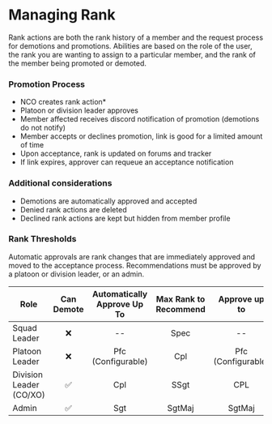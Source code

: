 # Managing Rank
Rank actions are both the rank history of a member and the request process for demotions and promotions. Abilities 
are based on the role of the user, the rank you are wanting to assign to a particular member, and the rank of the 
member being promoted or demoted.

### Promotion Process
- NCO creates rank action*
- Platoon or division leader approves
- Member affected receives discord notification of promotion (demotions do not notify)
- Member accepts or declines promotion, link is good for a limited amount of time
- Upon acceptance, rank is updated on forums and tracker
- If link expires, approver can requeue an acceptance notification

### Additional considerations
* Demotions are automatically approved and accepted
* Denied rank actions are deleted
* Declined rank actions are kept but hidden from member profile

### Rank Thresholds
Automatic approvals are rank changes that are immediately approved and moved to the acceptance process. 
Recommendations must be approved by a platoon or division leader, or an admin.

| Role                    | Can Demote | Automatically Approve Up To | Max Rank to Recommend |      Approve up to      |
|-------------------------|:----------:|:---------------------------:|:---------------------:|:-----------------------:|
| Squad Leader            |     ❌      |             --              |         Spec          |           --            |
| Platoon Leader          |     ❌      |   Pfc <br/>(Configurable)   |          Cpl          | Pfc <br/>(Configurable) |
| Division Leader (CO/XO) |     ✅      |             Cpl             |         SSgt          |           CPL           |
| Admin                   |     ✅      |             Sgt             |        SgtMaj         |         SgtMaj          |